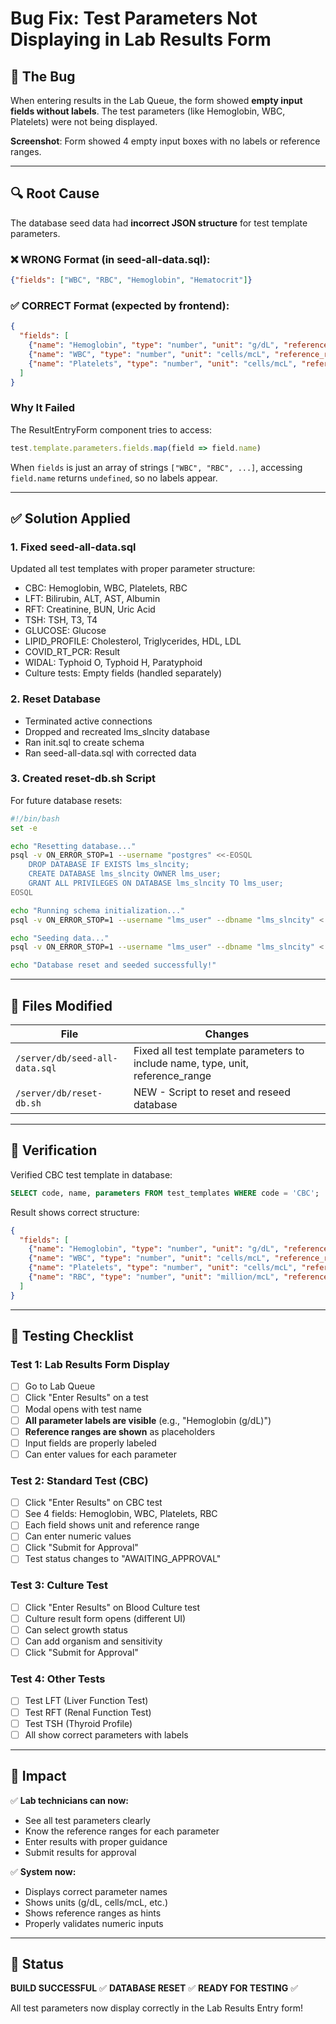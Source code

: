 # Bug Fix: Test Parameters Not Displaying in Lab Results Form

## 🐛 The Bug

When entering results in the Lab Queue, the form showed **empty input fields without labels**. The test parameters (like Hemoglobin, WBC, Platelets) were not being displayed.

**Screenshot**: Form showed 4 empty input boxes with no labels or reference ranges.

---

## 🔍 Root Cause

The database seed data had **incorrect JSON structure** for test template parameters.

### ❌ WRONG Format (in seed-all-data.sql):
```json
{"fields": ["WBC", "RBC", "Hemoglobin", "Hematocrit"]}
```

### ✅ CORRECT Format (expected by frontend):
```json
{
  "fields": [
    {"name": "Hemoglobin", "type": "number", "unit": "g/dL", "reference_range": "13-17"},
    {"name": "WBC", "type": "number", "unit": "cells/mcL", "reference_range": "4,500-11,000"},
    {"name": "Platelets", "type": "number", "unit": "cells/mcL", "reference_range": "150,000-450,000"}
  ]
}
```

### Why It Failed

The ResultEntryForm component tries to access:
```typescript
test.template.parameters.fields.map(field => field.name)
```

When `fields` is just an array of strings `["WBC", "RBC", ...]`, accessing `field.name` returns `undefined`, so no labels appear.

---

## ✅ Solution Applied

### 1. Fixed seed-all-data.sql
Updated all test templates with proper parameter structure:
- CBC: Hemoglobin, WBC, Platelets, RBC
- LFT: Bilirubin, ALT, AST, Albumin
- RFT: Creatinine, BUN, Uric Acid
- TSH: TSH, T3, T4
- GLUCOSE: Glucose
- LIPID_PROFILE: Cholesterol, Triglycerides, HDL, LDL
- COVID_RT_PCR: Result
- WIDAL: Typhoid O, Typhoid H, Paratyphoid
- Culture tests: Empty fields (handled separately)

### 2. Reset Database
- Terminated active connections
- Dropped and recreated lms_slncity database
- Ran init.sql to create schema
- Ran seed-all-data.sql with corrected data

### 3. Created reset-db.sh Script
For future database resets:
```bash
#!/bin/bash
set -e

echo "Resetting database..."
psql -v ON_ERROR_STOP=1 --username "postgres" <<-EOSQL
    DROP DATABASE IF EXISTS lms_slncity;
    CREATE DATABASE lms_slncity OWNER lms_user;
    GRANT ALL PRIVILEGES ON DATABASE lms_slncity TO lms_user;
EOSQL

echo "Running schema initialization..."
psql -v ON_ERROR_STOP=1 --username "lms_user" --dbname "lms_slncity" < "$(dirname "$0")/init.sql"

echo "Seeding data..."
psql -v ON_ERROR_STOP=1 --username "lms_user" --dbname "lms_slncity" < "$(dirname "$0")/seed-all-data.sql"

echo "Database reset and seeded successfully!"
```

---

## 📝 Files Modified

| File | Changes |
|------|---------|
| `/server/db/seed-all-data.sql` | Fixed all test template parameters to include name, type, unit, reference_range |
| `/server/db/reset-db.sh` | NEW - Script to reset and reseed database |

---

## 🧪 Verification

Verified CBC test template in database:
```sql
SELECT code, name, parameters FROM test_templates WHERE code = 'CBC';
```

Result shows correct structure:
```json
{
  "fields": [
    {"name": "Hemoglobin", "type": "number", "unit": "g/dL", "reference_range": "13-17"},
    {"name": "WBC", "type": "number", "unit": "cells/mcL", "reference_range": "4,500-11,000"},
    {"name": "Platelets", "type": "number", "unit": "cells/mcL", "reference_range": "150,000-450,000"},
    {"name": "RBC", "type": "number", "unit": "million/mcL", "reference_range": "4.5-5.5"}
  ]
}
```

---

## 🧪 Testing Checklist

### Test 1: Lab Results Form Display
- [ ] Go to Lab Queue
- [ ] Click "Enter Results" on a test
- [ ] Modal opens with test name
- [ ] **All parameter labels are visible** (e.g., "Hemoglobin (g/dL)")
- [ ] **Reference ranges are shown** as placeholders
- [ ] Input fields are properly labeled
- [ ] Can enter values for each parameter

### Test 2: Standard Test (CBC)
- [ ] Click "Enter Results" on CBC test
- [ ] See 4 fields: Hemoglobin, WBC, Platelets, RBC
- [ ] Each field shows unit and reference range
- [ ] Can enter numeric values
- [ ] Click "Submit for Approval"
- [ ] Test status changes to "AWAITING_APPROVAL"

### Test 3: Culture Test
- [ ] Click "Enter Results" on Blood Culture test
- [ ] Culture result form opens (different UI)
- [ ] Can select growth status
- [ ] Can add organism and sensitivity
- [ ] Click "Submit for Approval"

### Test 4: Other Tests
- [ ] Test LFT (Liver Function Test)
- [ ] Test RFT (Renal Function Test)
- [ ] Test TSH (Thyroid Profile)
- [ ] All show correct parameters with labels

---

## 🎯 Impact

✅ **Lab technicians can now:**
- See all test parameters clearly
- Know the reference ranges for each parameter
- Enter results with proper guidance
- Submit results for approval

✅ **System now:**
- Displays correct parameter names
- Shows units (g/dL, cells/mcL, etc.)
- Shows reference ranges as hints
- Properly validates numeric inputs

---

## 🚀 Status

**BUILD SUCCESSFUL** ✅
**DATABASE RESET** ✅
**READY FOR TESTING** ✅

All test parameters now display correctly in the Lab Results Entry form!


